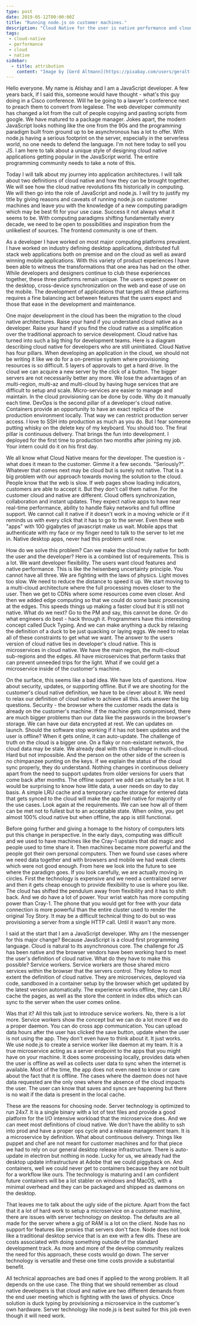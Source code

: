 ```yaml
---
type: post
date: 2019-05-12T00:00:00Z
title: "Running node.js on customer machines."
description: "Cloud Native for the user is native performance and cloud features - Presented at Cisco DevNet create 2019."
tags:
 - cloud-native
 - performance
 - cloud
 - native
sidebar:
  - title: attribution
    content: "Image by [Gerd Altmann](https://pixabay.com/users/geralt-9301/) from [Pixabay](https://pixabay.com/)"
---
```


Hello everyone. My name is Atishay and I am a JavaScript developer. A few years back, if I said this, someone would have thought - what's this guy doing in a Cisco conference. Will he be going to a lawyer's conference next to preach them to convert from legalese. The web developer community has changed a lot from the cult of people copying and pasting scripts from google. We have matured to a package manager. Jokes apart, the modern JavaScript looks nothing like the one from the 90s and the programming paradigm built from ground up to be asynchronous has a lot to offer. With node.js having a serious footprint on the server, especially in the serverless world, no one needs to defend the language. I'm not here today to sell you JS. I am here to talk about a unique style of designing cloud native applications getting popular in the JavaScript world. The entire programming community needs to take a note of this.

Today I will talk about my journey into application architectures. I will talk about two definitions of cloud native and how they can be brought together. We will see how the cloud native revolutions fits historically in computing. We will then go into the role of JavaScript and node.js. I will try to justify my title by giving reasons and caveats of running node.js on customer machines and leave you with the knowledge of a new computing paradigm which may be best fit for your use case. Success it not always what it seems to be. With computing paradigms shifting fundamentally every decade, we need to be open to possibilities and inspiration from the unlikeliest of sources. The frontend community is one of them.

As a developer I have worked on most major computing platforms prevalent. I have worked on industry defining desktop applications, distributed full stack web applications both on premise and on the cloud as well as award winning mobile applications. With this variety of product experiences I have been able to witness the transformations that one area has had on the other. While developers and designers continue to club these experiences together, these three platforms remain unique. The users expect power on the desktop, cross-device synchronization on the web and ease of use on the mobile. The development of applications that targets all these platforms requires a fine balancing act between features that the users expect and those that ease in the development and maintenance.

One major development in the cloud has been the migration to the cloud native architectures. Raise your hand if you understand cloud native as a developer. Raise your hand if you find the cloud native as a simplification over the traditional approach to service development. Cloud native has turned into such a big thing for development teams. Here is a diagram describing cloud native for developers who are still uninitiated. Cloud Native has four pillars. When developing an application in the cloud, we should not be writing it like we do for a on-premise system where provisioning resources is so difficult. 5 layers of approvals to get a hard drive. In the cloud we can acquire a new server by the click of a button. The bigger servers are not necessarily better any more. We lose the advantages of an multi-region, multi-az and multi-cloud by having huge services that are difficult to setup and scale. Micro-services are easier to manage and maintain. In the cloud provisioning can be done by code. Why do it manually each time. DevOps is the second pillar of a developer's cloud native. Containers provide an opportunity to have an exact replica of the production environment locally. That way we can restrict production server access. I love to SSH into production as much as you do. But I fear someone putting whisky on the delete key of my keyboard. You should too. The final pillar is continuous delivery. That brings the fun into development. I deployed for the first time to production two months after joining my job. Your intern could do it on his first day.

We all know what Cloud Native means for the developer. The question is - what does it mean to the customer. Gimme it a few seconds. "Seriously?". Whatever that comes next may be cloud but is surely not native. That is a big problem with our approach towards moving the solution to the cloud. People know that the web is slow. If web pages show loading indicators, customers are able to accept it. But they don't call them native. For the customer cloud and native are different. Cloud offers synchronization, collaboration and instant updates. They expect native apps to have near real-time performance, ability to handle flaky networks and full offline support. We cannot call it native if it doesn't work in a moving vehicle or if it reminds us with every click that it has to go to the server. Even these web "apps" with 100 gigabytes of javascript make us wait. Mobile apps that authenticate with my face or my finger need to talk to the server to let me in. Native desktop apps, never had this problem until now.

How do we solve this problem? Can we make the cloud truly native for both the user and the developer? Here is a combined list of requirements. This is a lot. We want developer flexibility. The users want cloud features and native performance. This is like the heisenberg uncertainty principle. You cannot have all three. We are fighting with the laws of physics. Light moves too slow. We need to reduce the distance to speed it up. We start moving to a multi-cloud architecture where the full processing moves closer to the user. Then we get to CDNs where some resources come even closer. And then we added edge computing so that we could do some basic processing at the edges. This speeds things up making a faster cloud but it is still not native. What do we next? Go to the PM and say, this cannot be done. Or do what engineers do best - hack through it. Programmers have this interesting concept called Duck Typing. And we can make anything a duck by relaxing the definition of a duck to be just quacking or laying eggs. We need to relax all of these constraints to get what we want. The answer to the users version of cloud native lies in developer's cloud native. This is microservices in cloud native. We have the main region, the multi-cloud sub-regions and the edges. All have microservices that perform tasks that can prevent unneeded trips for the light. What if we could get a microservice inside of the customer's machine.

On the surface, this seems like a bad idea. We have lots of questions. How about security, updates, or supporting offline.  But if we are shooting for the customer's cloud native definition, we have to be clever about it. We need to relax our definition of cloud native to achieve all this. Lets answer the big questions. Security - the browser where the customer reads the data is already on the customer's machine. If the machine gets compromised, there are much bigger problems than our data like the passwords in the browser's storage. We can have our data encrypted at rest. We can updates on launch. Should the software stop working if it has not been updates and the user is offline? When it gets online, it can auto-update. The challenge of truth on the cloud is a bigger one. On a flaky or non-existant network, the cloud data may be stale. We already deal with this challenge in multi-cloud. Hard but not impossible. And the person on the other side of the screen is no chimpanzee punting on the keys. If we explain the status of the cloud sync properly, they do understand. Nothing changes in continuous delivery apart from the need to support updates from older versions for users that come back after months. The offline support we add can actually be a lot. It would be surprising to know how little data, a user needs on day to day basis. A simple LRU cache and a temporary cache storage for entered data that gets synced to the cloud will make the app feel native for majority of the use cases. Look again at the requirements. We can see how all of them can be met not to fullest but to an acceptable state. When online, you get almost 100% cloud native but when offline, the app is still functional.

Before going further and giving a homage to the history of computers lets put this change in perspective. In the early days, computing was difficult and we used to have machines like the Cray-1 upstairs that did magic and people used to time share it. Then machines became more powerful and the people got their own personal computers. Then we found use cases where we need data together and with browsers and mobile we had weak clients which were not good enough. From here we look into the future to see where the paradigm goes. If you look carefully, we are actually moving in circles. First the technology is expensive and we need a centralized server and then it gets cheap enough to provide flexibility to use is where you like. The cloud has shifted the pendulum away from flexibility and it has to shift back. And we do have a lot of power. Your wrist watch has more computing power than Cray-1. The phone that you would get for free with your data connection is more powerful than the entire cluster used to render the original Toy Story. It may be a difficult technical thing to do but so was provisioning a server from a single HTTP call. Until it wasn't any more.

I said at the start that I am a JavaScript developer. Why am I the messenger for this major change? Because JavaScript is a cloud first programming language. Cloud is natural to its asynchronous core. The challenge for JS has been native and the browser vendors have been working hard to meet the user's definition of cloud native. What do they have to make this possible? Service workers. Service workers are those shared micro services within the browser that the servers control. They follow to most extent the definition of cloud native. They are microservices, deployed via code, sandboxed in a container setup by the browser which get updated by the latest version automatically. The experience works offline, they can LRU cache the pages, as well as the store the content in index dbs which can sync to the server when the user comes online.

Was that it? All this talk just to introduce service workers. No, there is a lot more. Service workers show the concept but we can do a lot more if we do a proper daemon. You can do cross app communication. You can upload data hours after the user has clicked the save button, update when the user is not using the app. They don't even have to think about it. It just works. We use node.js to create a service worker like daemon at my team. It is a true microservice acting as a server endpoint to the apps that you might have on your machine. It does some processing locally, provides data when the user is offline as well as collects user data to sync when the internet is available. Most of the time, the app does not even need to know or care about the fact that it is offline. The cases where the daemon does not have data requested are the only ones where the absence of the cloud impacts the user. The user can know that saves and syncs are happening but there is no wait if the data is present in the local cache.

These are the reasons for choosing node. Server technology is optimized to run 24x7. It is a single binary with a lot of text files and provide a good platform for the I/O intensive workload that the microservice does. And we can meet most definitions of cloud native. We don't have the ability to ssh into prod and have a proper ops cycle and a release management team. It is a microservice by definition. What about continuous delivery. Things like puppet and chef are not meant for customer machines and for that piece we had to rely on our general desktop release infrastructure. There is auto-update in electron but nothing in node. Lucky for us, we already had the desktop update infrastructure at Adobe that we could piggyback on. And containers, well we could never get to containers because they are not built for a workflow like ours. The technology is maturing and I am confident future containers will be a lot stabler on windows and MacOS, with a minimal overhead and they can be packaged and shipped as daemons on the desktop.

That leaves me to talk about the ugly side of the picture. Apart from the fact that it a lot of hard work to setup a microservice on a customer machine, there are issues with server technology on desktop. The defaults are all made for the server where a gig of RAM is a lot on the client. Node has no support for features like proxies that servers don't face. Node does not look like a traditional desktop service that is an exe with a few dlls. These are costs associated with doing something outside of the standard development track. As more and more of the develop community realizes the need for this approach, these costs would go down. The server technology is versatile and these one time costs provide a substantial benefit.

All technical approaches are bad ones if applied to the wrong problem. It all depends on the use case. The thing that we should remember as cloud native developers is that cloud and native are two different demands from the end user meeting which is fighting with the laws of physics. Once solution is duck typing by provisioning a microservice in the customer's own hardware. Server technology like node.js is best suited for this job even though it will need work.
